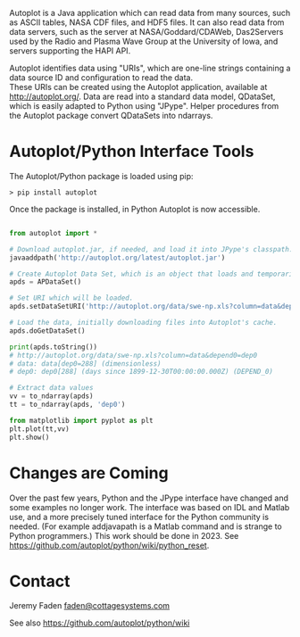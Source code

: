Autoplot is a Java application which can read data from many sources, such as ASCII tables, NASA CDF files, and HDF5 files.  It can 
also read data from data servers, such as the server at NASA/Goddard/CDAWeb, Das2Servers used by the Radio and
Plasma Wave Group at the University of Iowa, and servers supporting the HAPI API.

Autoplot identifies data using "URIs", which are one-line strings containing a data source ID and configuration to read the data.  
These URIs can be created using the Autoplot application, available at http://autoplot.org/.
Data are read into a standard data model, QDataSet, which is easily adapted to Python using "JPype".
Helper procedures from the Autoplot package convert QDataSets into ndarrays.

# Autoplot/Python Interface Tools

The Autoplot/Python package is loaded using pip:

```sh-session
> pip install autoplot
```


Once the package is installed, in Python Autoplot is now accessible.

```python

from autoplot import *

# Download autoplot.jar, if needed, and load it into JPype's classpath.
javaaddpath('http://autoplot.org/latest/autoplot.jar')

# Create Autoplot Data Set, which is an object that loads and temporarily holds data.
apds = APDataSet()

# Set URI which will be loaded.
apds.setDataSetURI('http://autoplot.org/data/swe-np.xls?column=data&depend0=dep0')

# Load the data, initially downloading files into Autoplot's cache.
apds.doGetDataSet()

print(apds.toString())
# http://autoplot.org/data/swe-np.xls?column=data&depend0=dep0
# data: data[dep0=288] (dimensionless)
# dep0: dep0[288] (days since 1899-12-30T00:00:00.000Z) (DEPEND_0)

# Extract data values
vv = to_ndarray(apds)
tt = to_ndarray(apds, 'dep0')

from matplotlib import pyplot as plt
plt.plot(tt,vv)
plt.show()
```

# Changes are Coming
Over the past few years, Python and the JPype interface have changed and some examples no longer work.  The interface
was based on IDL and Matlab use, and a more precisely tuned interface for the Python community is needed.  (For example addjavapath is a Matlab command and is strange to Python programmers.)  This work should be done in 2023.  See https://github.com/autoplot/python/wiki/python_reset.

# Contact
Jeremy Faden <faden@cottagesystems.com>

See also https://github.com/autoplot/python/wiki
